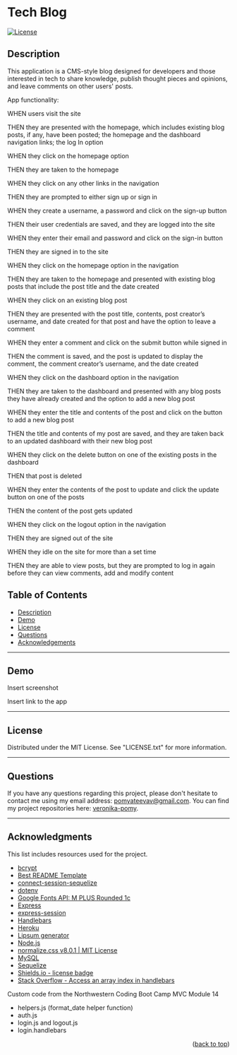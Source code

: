 # Tech Blog

[![License][license-shield]][license-url]

## Description

This application is a CMS-style blog designed for developers and those interested in tech to share knowledge, publish thought pieces and opinions, and leave comments on other users' posts.

App functionality:

WHEN users visit the site

THEN they are presented with the homepage, which includes existing blog posts, if any, have been posted; the homepage and the dashboard navigation links; the log In option

WHEN they click on the homepage option

THEN they are taken to the homepage

WHEN they click on any other links in the navigation

THEN they are prompted to either sign up or sign in

WHEN they create a username, a password and click on the sign-up button

THEN their user credentials are saved, and they are logged into the site

WHEN they enter their email and password and click on the sign-in button

THEN they are signed in to the site

WHEN they click on the homepage option in the navigation

THEN they are taken to the homepage and presented with existing blog posts that include the post title and the date created

WHEN they click on an existing blog post

THEN they are presented with the post title, contents, post creator’s username, and date created for that post and have the option to leave a comment

WHEN they enter a comment and click on the submit button while signed in

THEN the comment is saved, and the post is updated to display the comment, the comment creator’s username, and the date created

WHEN they click on the dashboard option in the navigation

THEN they are taken to the dashboard and presented with any blog posts they have already created and the option to add a new blog post

WHEN they enter the title and contents of the post and click on the button to add a new blog post

THEN the title and contents of my post are saved, and they are taken back to an updated dashboard with their new blog post

WHEN they click on the delete button on one of the existing posts in the dashboard

THEN that post is deleted

WHEN they enter the contents of the post to update and click the update button on one of the posts

THEN the content of the post gets updated

WHEN they click on the logout option in the navigation

THEN they are signed out of the site

WHEN they idle on the site for more than a set time

THEN they are able to view posts, but they are prompted to log in again before they can view comments, add and modify content

## Table of Contents

  <ul>
    <li>
      <a href="#description">Description</a>
    </li>
    <li>
      <a href="#demo">Demo</a>
    </li>
    <li>
        <a href="#license">License</a>
    </li>
    <li>
        <a href="#questions">Questions</a>
    </li>
    <li>
        <a href="#acknowledgments">Acknowledgements</a>
    </li>
  </ul>

---

## Demo

Insert screenshot

Insert link to the app

---

## License

Distributed under the MIT License. See "LICENSE.txt" for more information.

---

## Questions

If you have any questions regarding this project, please don't hesitate to contact me using my email address: pomyateevav@gmail.com. You can find my project repositories here: [veronika-pomy](https://github.com/veronika-pomy?tab=repositories).

---

## Acknowledgments

This list includes resources used for the project.

- [bcrypt](https://www.npmjs.com/package/bcrypt)
- [Best README Template](https://github.com/othneildrew/Best-README-Template/blob/master/README.md)
- [connect-session-sequelize](https://www.npmjs.com/package/connect-session-sequelize)
- [dotenv](https://www.npmjs.com/package/dotenv)
- [Google Fonts API: M PLUS Rounded 1c](https://fonts.google.com/specimen/M+PLUS+Rounded+1c)
- [Express](https://expressjs.com/)
- [express-session](https://www.npmjs.com/package/express-session)
- [Handlebars](https://handlebarsjs.com/)
- [Heroku](https://devcenter.heroku.com/)
- [Lipsum generator](https://www.lipsum.com/)
- [Node.js](https://nodejs.org/en/)
- [normalize.css v8.0.1 | MIT License](https://github.com/necolas/normalize.css)
- [MySQL](https://www.mysql.com/)
- [Sequelize](https://sequelize.org/)
- [Shields.io - license badge](https://shields.io/)
- [Stack Overflow - Access an array index in handlebars](https://stackoverflow.com/questions/8044219/how-do-i-access-an-access-array-item-by-index-in-handlebars)

Custom code from the Northwestern Coding Boot Camp MVC Module 14

- helpers.js (format_date helper function)
- auth.js
- login.js and logout.js
- login.handlebars

<p align="right">(<a href="#tech-blog">back to top</a>)</p>

[license-shield]: https://img.shields.io/badge/license-MIT-blue?style=for-the-badge
[license-url]: https://github.com/veronika-pomy/Tech-Blog/blob/main/LICENSE
